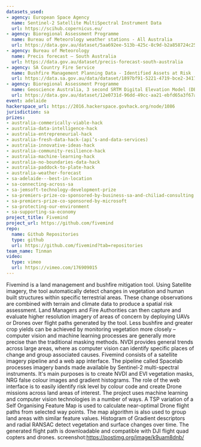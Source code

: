 ```yaml
---
datasets_used:
- agency: European Space Agency
  name: Sentinel-2 Satellite MultiSpectral Instrument Data
  url: https://scihub.copernicus.eu/
- agency: Bioregional Assessment Programme
  name: Bureau of Meteorology weather stations - All Australia
  url: https://data.gov.au/dataset/5aa692ee-513b-425c-8c9d-b2a858724c25
- agency: Bureau of Meteorology
  name: Precis forecast – South Australia
  url: https://data.gov.au/dataset/precis-forecast-south-australia
- agency: SA Country Fire Service
  name: Bushfire Management Planning Data - Identified Assets at Risk
  url: https://data.sa.gov.au/data/dataset/1897bf91-5221-4719-bce2-341721a85d51
- agency: Bioregional Assessment Programme
  name: Geoscience Australia, 3 second SRTM Digital Elevation Model (DEM) v01
  url: https://data.gov.au/dataset/12e0731d-96dd-49cc-aa21-ebfd65a3f67a
event: adelaide
hackerspace_url: https://2016.hackerspace.govhack.org/node/1086
jurisdiction: sa
prizes:
- australia-commerically-viable-hack
- australia-data-intelligence-hack
- australia-entrepreneurial-hack
- australia-fresh-data-hack-(api’s-and-data-services)
- australia-innovative-ideas-hack
- australia-community-resilience-hack
- australia-machine-learning-hack
- australia-no-boundaries-data-hack
- australia-paddock-to-plate-hack
- australia-weather-forecast
- sa-adelaide---best-in-location
- sa-connecting-across-sa
- sa-jemsoft-technology-development-prize
- sa-premiers-prize-co-sponsored-by-business-sa-and-chiliad-consulting
- sa-premiers-prize-co-sponsored-by-microsoft
- sa-protecting-our-environment
- sa-supporting-sa-economy
project_title: Fivemind
project_url: https://github.com/fivemind
repo:
  name: Github Repositories
  type: github
  url: https://github.com/fivemind?tab=repositories
team_name: Tinman
video:
  type: vimeo
  url: https://vimeo.com/176909015
---
```


Fivemind is a land management and bushfire mitigation tool. Using Satellite imagery, the tool automatically detect changes in vegetation and human built structures within specific terrestrial areas. These change observations are combined with terrain and climate data to produce a spatial risk assessment. Land Managers and Fire Authorities can then capture and evaluate higher resolution imagery of areas of concern by deploying UAVs or Drones over flight paths generated by the tool.
Less bushfire and greater crop yields can be achieved by monitoring vegetation more closely – computer vision and machine learning processes are generally more precise than the traditional masking methods. NVDI provides general trends across large areas, where as computer vision can identify specific places of change and group associated causes.
Fivemind consists of a satellite imagery pipeline and a web app interface. The pipeline called Spacelab processes imagery bands made available by Sentinel-2 multi-spectral instruments. It's main purposes is to create NVDI and EVI vegetation masks, NRG false colour images and gradient histograms. The role of the web interface is to easily identify risk level by colour code and create Drone missions across land areas of interest.
The project uses machine learning and computer vision technologies in a number of ways. A TSP variation of a Self Organising Feature Map is used to calculate near-optimal Drone flight paths from selected way points. The map algorithm is also used to group land areas with similar feature values. Histogram of Gradient descriptors and radial RANSAC detect vegetation and surface changes over time.
The generated flight path is downloadable and compatible with DJI flight quad copters and drones.
screenshot:https://postimg.org/image/k9uam8dnb/